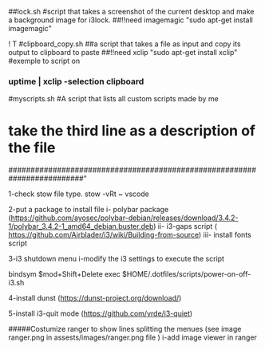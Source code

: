 ##lock.sh
#script that takes a screenshot of the current desktop and make a background image for i3lock.
##!!need imagemagic "sudo apt-get install imagemagic"

! T
#clipboard_copy.sh
##a script that takes a file as input and copy its output to clipboard to paste
##!!need xclip "sudo apt-get install xclip"
#exemple to script on

### uptime | xclip -selection clipboard

#myscripts.sh
#A script that lists all custom scripts made by me

# take the third line as a description of the file

#########################################################################"

1-check stow file type.
stow -vRt ~ vscode

2-put a package to install file
i- polybar package (https://github.com/ayosec/polybar-debian/releases/download/3.4.2-1/polybar_3.4.2-1_amd64_debian.buster.deb)
ii- i3-gaps script ( https://github.com/Airblader/i3/wiki/Building-from-source)
iii- install fonts script

3-i3 shutdown menu
i-modify the i3 settings to execute the script

bindsym $mod+Shift+Delete  exec $HOME/.dotfiles/scripts/power-on-off-i3.sh

4-install dunst (https://dunst-project.org/download/)

5-install i3-quit mode (https://github.com/vrde/i3-quiet)

#####Costumize ranger to show lines splitting the menues (see image ranger.png in assests/images/ranger.png file )
i-add image viewer in ranger
